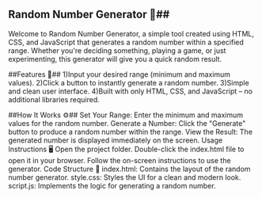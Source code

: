 ## Random Number Generator 🎲##
Welcome to Random Number Generator, a simple tool created using HTML, CSS, and JavaScript that generates a random number within a specified range. Whether you're deciding something, playing a game, or just experimenting, this generator will give you a quick random result.

##Features 🌟##
1)Input your desired range (minimum and maximum values).
2)Click a button to instantly generate a random number.
3)Simple and clean user interface.
4)Built with only HTML, CSS, and JavaScript – no additional libraries required.

##How It Works ⚙️##
Set Your Range: Enter the minimum and maximum values for the random number.
Generate a Number: Click the "Generate" button to produce a random number within the range.
View the Result: The generated number is displayed immediately on the screen.
Usage Instructions 🖥️
Open the project folder.
Double-click the index.html file to open it in your browser.
Follow the on-screen instructions to use the generator.
Code Structure 📂
index.html: Contains the layout of the random number generator.
style.css: Styles the UI for a clean and modern look.
script.js: Implements the logic for generating a random number.
